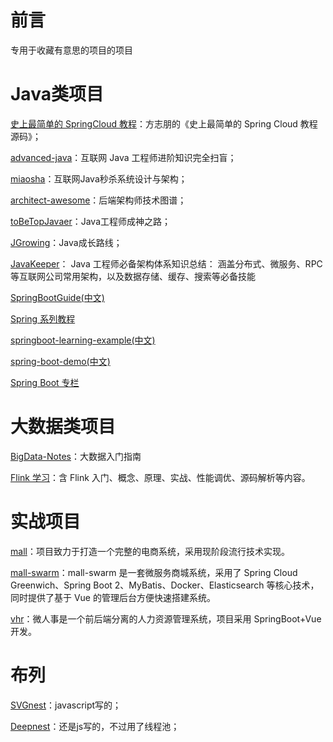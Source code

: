 # 前言

专用于收藏有意思的项目的项目

# Java类项目

[史上最简单的 SpringCloud 教程](https://github.com/forezp/SpringCloudLearning)：方志朋的《史上最简单的 Spring Cloud 教程源码》；

[advanced-java](https://github.com/doocs/advanced-java)：互联网 Java 工程师进阶知识完全扫盲；

[miaosha](https://github.com/qiurunze123/miaosha)：互联网Java秒杀系统设计与架构；

[architect-awesome](https://github.com/xingshaocheng/architect-awesome)：后端架构师技术图谱；

[toBeTopJavaer](https://github.com/hollischuang/toBeTopJavaer)：Java工程师成神之路；

[JGrowing](https://github.com/javagrowing/JGrowing)：Java成长路线；

[JavaKeeper](https://github.com/Jstarfish/JavaKeeper)： Java 工程师必备架构体系知识总结：
涵盖分布式、微服务、RPC等互联网公司常用架构，以及数据存储、缓存、搜索等必备技能   

[SpringBootGuide(中文)](https://github.com/Snailclimb/springboot-guide)

[Spring 系列教程](https://github.com/wuyouzhuguli/SpringAll)

[springboot-learning-example(中文)](https://github.com/JeffLi1993/springboot-learning-example)

[spring-boot-demo(中文)](https://github.com/xkcoding/spring-boot-demo)

[Spring Boot 专栏](https://github.com/YunaiV/SpringBoot-Labs)

# 大数据类项目

[BigData-Notes](https://github.com/heibaiying/BigData-Notes)：大数据入门指南

[Flink 学习](https://github.com/zhisheng17/flink-learning)：含 Flink 入门、概念、原理、实战、性能调优、源码解析等内容。

# 实战项目

[mall](https://github.com/macrozheng/mall)：项目致力于打造一个完整的电商系统，采用现阶段流行技术实现。

[mall-swarm](https://github.com/macrozheng/mall-swarm)：mall-swarm 是一套微服务商城系统，采用了 Spring Cloud Greenwich、Spring Boot 2、MyBatis、Docker、Elasticsearch 等核心技术，同时提供了基于 Vue 的管理后台方便快速搭建系统。

[vhr](https://github.com/lenve/vhr)：微人事是一个前后端分离的人力资源管理系统，项目采用 SpringBoot+Vue 开发。

# 布列
[SVGnest](https://github.com/zugle/SVGnest)：javascript写的；  

[Deepnest](https://github.com/zugle/Deepnest)：还是js写的，不过用了线程池；  



